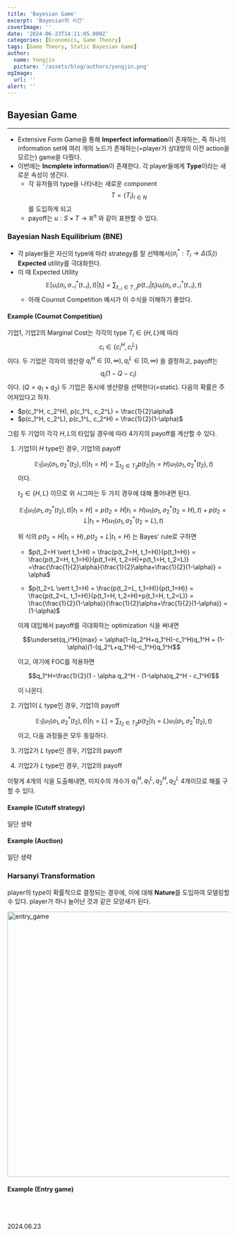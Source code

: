 ```yaml
---
title: 'Bayesian Game'
excerpt: 'Bayesian의 시간'
coverImage: ''
date: '2024-06-23T14:11:05.000Z'
categories: [Economics, Game Theory]
tags: [Game Theory, Static Bayesian Game]
author:
  name: Yongjin
  picture: '/assets/blog/authors/yongjin.png'
ogImage:
  url: ''
alert: ''
---
```


## Bayesian Game

---

- Extensive Form Game을 통해 **Imperfect information**이 존재하는, 즉 하나의 information set에 여러 개의 노드가 존재하는(=player가 상대방의 이전 action을 모르는) game을 다뤘다.
- 이번에는 **Incmplete information**이 존재한다. 각 player들에게 **Type**이라는 새로운 속성이 생긴다.
  - 각 유저들의 type을 나타내는 새로운 component $$T = \{ T_i \}_{i \in N}$$ 를 도입하게 되고
  - payoff는 $u: S \times T \rightarrow \mathbb{R}^n$ 와 같이 표현할 수 있다.

### Bayesian Nash Equilibrium (BNE)

- 각 player들은 자신의 type에 따라 strategy를 잘 선택해서($\sigma_i^* : T_i \rightarrow \Delta(S_i)$) **Expected** utility를 극대화한다.
- 이 때 Expected Utility $$\mathbb{E}[u_i(\sigma_i, \sigma_{-i}^*(t_{-i}), t) \vert t_i] = \sum_{t_{-i} \in T_{-i}} p(t_{-i} \vert t_i) u_i(\sigma_i, \sigma_{-i}^*(t_{-i}), t)$$
  - 아래 Cournot Competition 예시가 이 수식을 이해하기 좋았다.

#### Example (Cournot Competition)

기업1, 기업2의 Marginal Cost는 각각의 type $T_i \in \{H, L\}$에 따라 $$c_i \in \{c_i^H, c_i^L\}$$ 이다. 두 기업은 각자의 생산량 $q_i^H \in [0, \infty), q_i^L \in [0, \infty)$ 을 결정하고, payoff는 $$q_i(1-Q-c_i)$$ 이다. ($Q=q_1+q_2$) 두 기업은 동시에 생산량을 선택한다(=static). 다음의 확률은 주어져있다고 하자.

- $p(c_1^H, c_2^H), p(c_1^L, c_2^L) = \frac{1}{2}\alpha$ $\quad$
- $p(c_1^H, c_2^L), p(c_1^L, c_2^H) = \frac{1}{2}(1-\alpha)$ $\quad$

그럼 두 기업이 각각 $H, L$의 타입일 경우에 따라 4가지의 payoff를 계산할 수 있다.

1. 기업1이 $H$ type인 경우, 기업1의 payoff

   $$\mathbb{E}_1[u_1(\sigma_1, \sigma_2^*(t_2), t) \vert t_1=H] = \sum_{t_2 \in T_2} p(t_2 \vert t_1=H) u_1(\sigma_1, \sigma_2^*(t_2), t)$$ 이다.

   $t_2 \in \{ H, L \}$ 이므로 위 시그마는 두 가지 경우에 대해 풀어내면 된다.

   $$\mathbb{E}_1[u_1(\sigma_1, \sigma_2^*(t_2), t) \vert t_1=H] = p(t_2=H \vert t_1=H) u_1(\sigma_1, \sigma_2^*(t_2=H), t) + p(t_2=L \vert t_1=H) u_1(\sigma_1, \sigma_2^*(t_2=L), t)$$

   위 식의 $p(t_2=H \vert t_1=H), p(t_2=L \vert t_1=H)$ 는 Bayes' rule로 구하면

   - $p(t_2=H \vert t_1=H) = \frac{p(t_2=H, t_1=H)}{p(t_1=H)} = \frac{p(t_2=H, t_1=H)}{p(t_1=H, t_2=H)+p(t_1=H, t_2=L)} =\frac{\frac{1}{2}\alpha}{\frac{1}{2}\alpha+\frac{1}{2}(1-\alpha)} = \alpha$

   - $p(t_2=L \vert t_1=H) = \frac{p(t_2=L, t_1=H)}{p(t_1=H)} = \frac{p(t_2=L, t_1=H)}{p(t_1=H, t_2=H)+p(t_1=H, t_2=L)} = \frac{\frac{1}{2}(1-\alpha)}{\frac{1}{2}\alpha+\frac{1}{2}(1-\alpha)} = (1-\alpha)$

   이제 대입해서 payoff를 극대화하는 optimization 식을 써내면

   $$\underset{q_i^H}{max} = \alpha(1-(q_2^H+q_1^H)-c_1^H)q_1^H + (1-\alpha)(1-(q_2^L+q_1^H)-c_1^H)q_1^H$$

   이고, 여기에 FOC를 적용하면

   $$q_1^H=\frac{1}{2}(1 - \alpha q_2^H - (1-\alpha)q_2^H - c_1^H)$$

   이 나온다.

2. 기업1이 $L$ type인 경우, 기업1의 payoff

   $$\mathbb{E}_1[u_1(\sigma_1, \sigma_2^*(t_2), t) \vert t_1=L] = \sum_{t_2 \in T_2} p(t_2 \vert t_1=L) u_1(\sigma_1, \sigma_2^*(t_2), t)$$ 이고, 다음 과정들은 모두 동일하다.

3. 기업2가 $L$ type인 경우, 기업2의 payoff
4. 기업2가 $L$ type인 경우, 기업2의 payoff

이렇게 4개의 식을 도출해내면, 미지수의 개수가 $q_1^H, q_1^L, q_2^H, q_2^L$ 4개이므로 해를 구할 수 있다.

#### Example (Cutoff strategy)

일단 생략

#### Example (Auction)

일단 생략

### Harsanyi Transformation

player의 type이 확률적으로 결정되는 경우에, 이에 대해 **Nature**를 도입하여 모델링할 수 있다. player가 하나 늘어난 것과 같은 모양새가 된다.

<img src="/assets/blog/posts/20240623_bayesian-game/entry_game.png" alt="entry_game" width=600>

#### Example (Entry game)

<br/><br/>

2024.06.23
